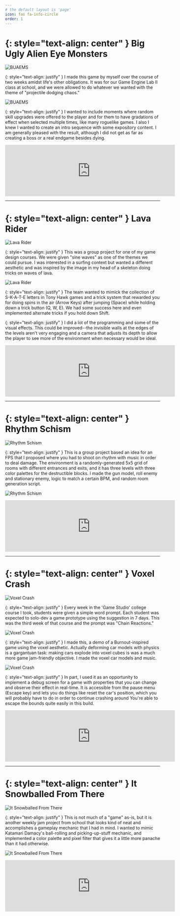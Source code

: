 ```yaml
---
# the default layout is 'page'
icon: fas fa-info-circle
order: 1
---
```


{: style="text-align: center" }
Big Ugly Alien Eye Monsters
===========================

![BUAEMS](assets/images/buaems-1.png "BUAEMS")

{: style="text-align: justify" }
I made this game by myself over the course of two weeks amidst life's other obligations. It was for our Game Engine Lab II class at school, and we were allowed to do whatever we wanted with the theme of "projectile dodging chaos."

![BUAEMS](assets/images/bueams-2.png "BUAEMS")

{: style="text-align: justify" }
I wanted to include moments where random skill upgrades were offered to the player and for them to have gradations of effect when selected multiple times, like many roguelike games. I also I knew I wanted to create an intro sequence with some expository content. I am generally pleased with the result, although I did not get as far as creating a boss or a real endgame besides dying.

<center><iframe frameborder="0" src="https://itch.io/embed/3345458" width="552" height="167"><a href="https://kieronhiggs.itch.io/big-ugly-alien-eye-monsters">Big Ugly Alien Eye Monsters by kieronhiggs</a></iframe></center>


---

{: style="text-align: center" }
Lava Rider
===========================

![Lava Rider](assets/images/lava-rider-1.png "Lava Rider")

{: style="text-align: justify" }
This was a group project for one of my game design courses. We were given "sine waves" as one of the themes we could pursue. I was interested in a surfing context but wanted a different aesthetic and was inspired by the image in my head of a skeleton doing tricks on waves of lava. 

![Lava Rider](assets/images/lava-rider-2.png "Lava Rider")

{: style="text-align: justify" }
The team wanted to mimick the collection of S-K-A-T-E letters in Tony Hawk games and a trick system that rewarded you for doing spins in the air (Arrow Keys) after jumping (Space) while holding down a trick button (Q, W, E). We had some success here and even implemented alternate tricks if you hold down Shift.

{: style="text-align: justify" }
I did a lot of the programming and some of the visual effects. This could be improved--the invisible walls at the edges of the levels aren't very engaging and a camera that adjusts its depth to allow the player to see more of the environment when necessary would be ideal.

<center><iframe frameborder="0" src="https://itch.io/embed/3250565" width="552" height="167"><a href="https://kieronhiggs.itch.io/lava-rider">Lava Rider by kieronhiggs</a></iframe></center>


---

{: style="text-align: center" }
Rhythm Schism
===========================

![Rhythm Schism](assets/images/rhythm-1.png "Rhythm Schism")

{: style="text-align: justify" }
This is a group project based an idea for an FPS that I proposed where you had to shoot on rhythm with music in order to deal damage. The environment is a randomly-generated 5x5 grid of rooms with different entrances and exits, and it has three levels with three color palettes for the destructible blocks. I made the gun model, roll enemy and stationary enemy, logic to match a certain BPM, and random room generation script.

![Rhythm Schism](assets/images/rhythm-2.png "Rhythm Schism")

<center><iframe frameborder="0" src="https://itch.io/embed/3396168" width="552" height="167"><a href="https://kieronhiggs.itch.io/rhythm-schism">Rhythm Schism by kieronhiggs</a></iframe></center>


---

{: style="text-align: center" }
Voxel Crash
===========================

![Voxel Crash](assets/images/crash-1.png "Voxel Crash")

{: style="text-align: justify" }
Every week in the 'Game Studio' college course I took, students were given a simple word prompt. Each student was expected to solo-dev a game prototype using the suggestion in 7 days. This was the third week of that course and the prompt was "Chain Reactions."

![Voxel Crash](assets/images/crash-2.png "Voxel Crash")

{: style="text-align: justify" }
I made this, a demo of a Burnout-inspired game using the voxel aesthetic. Actually deforming car models with physics is a gargantuan task: making cars explode into voxel cubes is was a much more game jam-friendly objective. I made the voxel car models and music.

![Voxel Crash](assets/images/crash-3.png "Voxel Crash")

{: style="text-align: justify" }
In part, I used it as an opportunity to implement a debug screen for a game with properties that you can change and observe their effect in real-time. It is accessible from the pause menu (Escape key) and lets you do things like reset the car's position, which you will probably have to do in order to continue crashing around You're able to escape the bounds quite easily in this build.

<center><iframe frameborder="0" src="https://itch.io/embed/2671510" width="552" height="167"><a href="https://kieronhiggs.itch.io/voxel-crash">Voxel Crash by kieronhiggs</a></iframe></center>


---

{: style="text-align: center" }
It Snowballed From There
===========================

![It Snowballed From There](assets/images/snow-1.png "It Snowballed From There")

{: style="text-align: justify" }
This is not much of a "game" as-is, but it is another weekly jam project from school that looks kind of neat and accomplishes a gameplay mechanic that I had in mind. I wanted to mimic Katamari Damacy's ball-rolling and picking-up-stuff mechanic, and implemented a color palette and pixel filter that gives it a little more panache than it had otherwise.

![It Snowballed From There](assets/images/snow-2.png "It Snowballed From There")

<center><iframe frameborder="0" src="https://itch.io/embed/3371634" width="552" height="167"><a href="https://kieronhiggs.itch.io/it-snowballed-from-there">It Snowballed From There by kieronhiggs</a></iframe></center>

